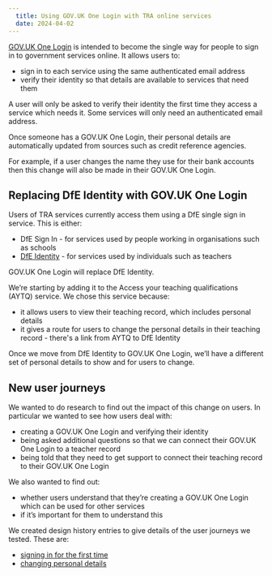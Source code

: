 ```yaml
---
  title: Using GOV.UK One Login with TRA online services
  date: 2024-04-02
---
```


[GOV.UK One Login](https://www.sign-in.service.gov.uk/) is intended to become the single way for people to sign in to government services online. It allows users to:

- sign in to each service using the same authenticated email address
- verify their identity so that details are available to services that need them

A user will only be asked to verify their identity the first time they access a service which needs it. Some services will only need an authenticated email address.

Once someone has a GOV.UK One Login, their personal details are automatically updated from sources such as credit reference agencies.

For example, if a user changes the name they use for their bank accounts then this change will also be made in their GOV.UK One Login.

## Replacing DfE Identity with GOV.UK One Login

Users of TRA services currently access them using a DfE single sign in service. This is either:

- DfE Sign In - for services used by people working in organisations such as schools
- [DfE Identity](https://tra-digital-design-history.herokuapp.com/get-an-identity/) - for services used by individuals such as teachers

GOV.UK One Login will replace DfE Identity.

We’re starting by adding it to the Access your teaching qualifications (AYTQ) service. We chose this service because:

- it allows users to view their teaching record, which includes personal details
- it gives a route for users to change the personal details in their teaching record - there's a link from AYTQ to DfE Identity

Once we move from DfE Identity to GOV.UK One Login, we’ll have a different set of personal details to show and for users to change.

## New user journeys

We wanted to do research to find out the impact of this change on users. In particular we wanted to see how users deal with:

- creating a GOV.UK One Login and verifying their identity
- being asked additional questions so that we can connect their GOV.UK One Login to a teacher record
- being told that they need to get support to connect their teaching record to their GOV.UK One Login

We also wanted to find out:

- whether users understand that they’re creating a GOV.UK One Login which can be used for other services
- if it’s important for them to understand this

We created design history entries to give details of the user journeys we tested. These are:

- [signing in for the first time](/qualifications-service/signing-in-for-the-first-time-using-govuk-one-login)
- [changing personal details](/qualifications-service/changing-personal-details-after-signing-in-through-govuk-one-login)
